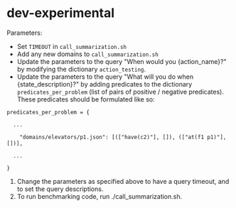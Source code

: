 # dev-experimental

Parameters:
- Set `TIMEOUT` in `call_summarization.sh`
- Add any new domains to `call_summarization.sh`
- Update the parameters to the query "When would you {action_name}?" by modifying the dictionary `action_testing`.
- Update the parameters to the query "What will you do when {state_description}?" by adding predicates to the dictionary `predicates_per_problem` (list of pairs of positive / negative predicates). These predicates should be formulated like so:
```
predicates_per_problem = {

  ...

    "domains/elevators/p1.json": [(["have(c2)"], []), (["at(f1 p1)"],[])],

  ...

}
```


1. Change the parameters as specified above to have a query timeout, and to set the query descriptions.
2. To run benchmarking code, run ./call_summarization.sh.  

